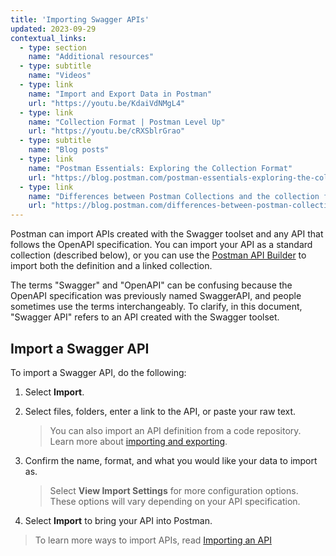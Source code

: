 ```yaml
---
title: 'Importing Swagger APIs'
updated: 2023-09-29
contextual_links:
  - type: section
    name: "Additional resources"
  - type: subtitle
    name: "Videos"
  - type: link
    name: "Import and Export Data in Postman"
    url: "https://youtu.be/KdaiVdNMgL4"
  - type: link
    name: "Collection Format | Postman Level Up"
    url: "https://youtu.be/cRXSblrGrao"
  - type: subtitle
    name: "Blog posts"
  - type: link
    name: "Postman Essentials: Exploring the Collection Format"
    url: "https://blog.postman.com/postman-essentials-exploring-the-collection-format/"
  - type: link
    name: "Differences between Postman Collections and the collection format"
    url: "https://blog.postman.com/differences-between-postman-collections-and-collection-format/"
---
```


Postman can import APIs created with the Swagger toolset and any API that follows the OpenAPI specification. You can import your API as a standard collection (described below), or you can use the [Postman API Builder](/docs/designing-and-developing-your-api/the-api-workflow/) to import both the definition and a linked collection.

The terms "Swagger" and "OpenAPI" can be confusing because the OpenAPI specification was previously named SwaggerAPI, and people sometimes use the terms interchangeably. To clarify, in this document, "Swagger API" refers to an API created with the Swagger toolset.

## Import a Swagger API

To import a Swagger API, do the following:

1. Select **Import**.
1. Select files, folders, enter a link to the API, or paste your raw text.

    > You can also import an API definition from a code repository. Learn more about [importing and exporting](/docs/getting-started/importing-and-exporting/importing-and-exporting-overview/).

1. Confirm the name, format, and what you would like your data to import as.

    > Select **View Import Settings** for more configuration options. These options will vary depending on your API specification.

1. Select **Import** to bring your API into Postman.

> To learn more ways to import APIs, read [Importing an API](/docs/designing-and-developing-your-api/importing-an-api/)
